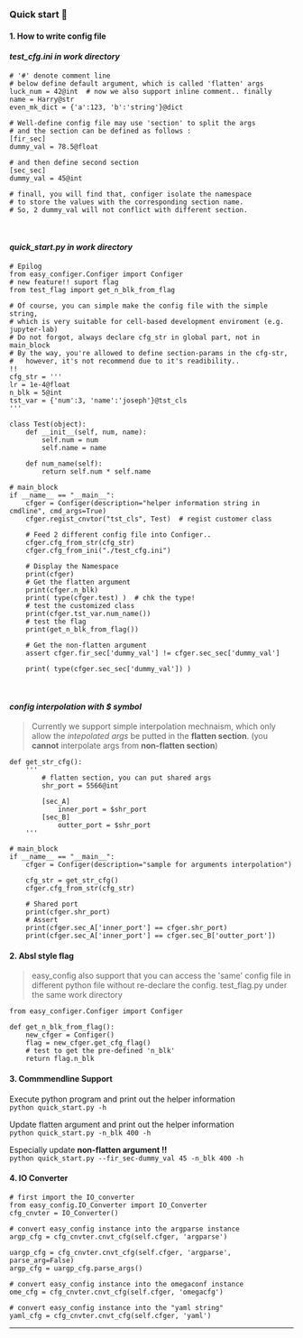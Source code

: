 ### Quick start 🥂

#### **1. How to write config file**

#### *test_cfg.ini in work directory*
    
    # '#' denote comment line
    # below define default argument, which is called 'flatten' args
    luck_num = 42@int  # now we also support inline comment.. finally
    name = Harry@str
    even_mk_dict = {'a':123, 'b':'string'}@dict
    
    # Well-define config file may use 'section' to split the args
    # and the section can be defined as follows :
    [fir_sec]
    dummy_val = 78.5@float
    
    # and then define second section 
    [sec_sec]
    dummy_val = 45@int
    
    # finall, you will find that, configer isolate the namespace 
    # to store the values with the corresponding section name.
    # So, 2 dummy_val will not conflict with different section.
    
<br>

#### *quick_start.py in work directory*
    
    # Epilog
    from easy_configer.Configer import Configer
    # new feature!! suport flag
    from test_flag import get_n_blk_from_flag

    # Of course, you can simple make the config file with the simple string, 
    # which is very suitable for cell-based development enviroment (e.g. jupyter-lab)
    # Do not forgot, always declare cfg_str in global part, not in main_block 
    # By the way, you're allowed to define section-params in the cfg-str,
    #   however, it's not recommend due to it's readibility..
    !!
    cfg_str = '''
    lr = 1e-4@float
    n_blk = 5@int
    tst_var = {'num':3, 'name':'joseph'}@tst_cls
    '''
    
    class Test(object):    
        def __init__(self, num, name):
            self.num = num
            self.name = name

        def num_name(self):
            return self.num * self.name
    
    # main_block 
    if __name__ == "__main__":
        cfger = Configer(description="helper information string in cmdline", cmd_args=True)
        cfger.regist_cnvtor("tst_cls", Test)  # regist customer class 
        
        # Feed 2 different config file into Configer..
        cfger.cfg_from_str(cfg_str)
        cfger.cfg_from_ini("./test_cfg.ini")
        
        # Display the Namespace 
        print(cfger)
        # Get the flatten argument
        print(cfger.n_blk)
        print( type(cfger.test) )  # chk the type!
        # test the customized class
        print(cfger.tst_var.num_name())
        # test the flag 
        print(get_n_blk_from_flag())
        
        # Get the non-flatten argument
        assert cfger.fir_sec['dummy_val'] != cfger.sec_sec['dummy_val']
        
        print( type(cfger.sec_sec['dummy_val']) )

<br>

#### *config interpolation with $ symbol*
> Currently we support simple interpolation mechnaism, which only allow the *intepolated args* be putted in the **flatten section**. (you **cannot** interpolate args from **non-flatten section**)

    def get_str_cfg():
        '''
            # flatten section, you can put shared args
            shr_port = 5566@int

            [sec_A]
                inner_port = $shr_port
            [sec_B]
                outter_port = $shr_port
        '''

    # main_block 
    if __name__ == "__main__":
        cfger = Configer(description="sample for arguments interpolation")

        cfg_str = get_str_cfg()
        cfger.cfg_from_str(cfg_str)
        
        # Shared port
        print(cfger.shr_port)
        # Assert
        print(cfger.sec_A['inner_port'] == cfger.shr_port)
        print(cfger.sec_A['inner_port'] == cfger.sec_B['outter_port'])


#### **2. Absl style flag**
> easy_config also support that you can access the 'same' config file in different python file without re-declare the config. test_flag.py under the same work directory

    from easy_configer.Configer import Configer

    def get_n_blk_from_flag():
        new_cfger = Configer()
        flag = new_cfger.get_cfg_flag()
        # test to get the pre-defined 'n_blk'
        return flag.n_blk

        
#### **3. Commmendline Support**

Execute python program and print out the helper information <br>
`python quick_start.py -h`

Update flatten argument and print out the helper information <br>
`python quick_start.py -n_blk 400 -h`

Especially update **non-flatten argument !!** <br>
`python quick_start.py --fir_sec-dummy_val 45 -n_blk 400 -h`

#### **4. IO Converter**

    # first import the IO_converter
    from easy_config.IO_Converter import IO_Converter
    cfg_cnvter = IO_Converter()

    # convert easy_config instance into the argparse instance
    argp_cfg = cfg_cnvter.cnvt_cfg(self.cfger, 'argparse')

    uargp_cfg = cfg_cnvter.cnvt_cfg(self.cfger, 'argparse', parse_arg=False)
    argp_cfg = uargp_cfg.parse_args()

    # convert easy_config instance into the omegaconf instance
    ome_cfg = cfg_cnvter.cnvt_cfg(self.cfger, 'omegacfg')

    # convert easy_config instance into the "yaml string"
    yaml_cfg = cfg_cnvter.cnvt_cfg(self.cfger, 'yaml')

---